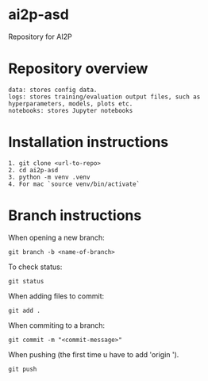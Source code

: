 # ai2p-asd
Repository for AI2P




# Repository overview

```
data: stores config data.
logs: stores training/evaluation output files, such as hyperparameters, models, plots etc.
notebooks: stores Jupyter notebooks
```



# Installation instructions
```
1. git clone <url-to-repo> 
2. cd ai2p-asd
3. python -m venv .venv
4. For mac `source venv/bin/activate`
```


# Branch instructions

When opening a new branch:
```
git branch -b <name-of-branch>
```

To check status:
```
git status
```

When adding files to commit:
```
git add .
```

When commiting to a branch:
```
git commit -m "<commit-message>"
```

When pushing (the first time u have to add 'origin <name-of-branch>').
```
git push 
```